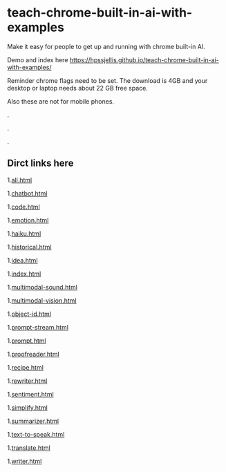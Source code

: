 # teach-chrome-built-in-ai-with-examples
Make it easy for people to get up and running with chrome built-in AI.


Demo and index here https://hpssjellis.github.io/teach-chrome-built-in-ai-with-examples/


Reminder chrome flags need to be set. The download is 4GB and your desktop or laptop needs about 22 GB free space. 

Also these are not for mobile phones.



.


.



.


## Dirct links here




1.[all.html](https://hpssjellis.github.io/teach-chrome-built-in-ai-with-examples/all.html)

1.[chatbot.html](https://hpssjellis.github.io/teach-chrome-built-in-ai-with-examples/chatbot.html)

1.[code.html](https://hpssjellis.github.io/teach-chrome-built-in-ai-with-examples/code.html)

1.[emotion.html](https://hpssjellis.github.io/teach-chrome-built-in-ai-with-examples/emotion.html)

1.[haiku.html](https://hpssjellis.github.io/teach-chrome-built-in-ai-with-examples/haiku.html)

1.[historical.html](https://hpssjellis.github.io/teach-chrome-built-in-ai-with-examples/historical.html)

1.[idea.html](https://hpssjellis.github.io/teach-chrome-built-in-ai-with-examples/idea.html)

1.[index.html](https://hpssjellis.github.io/teach-chrome-built-in-ai-with-examples/index.html)

1.[multimodal-sound.html](https://hpssjellis.github.io/teach-chrome-built-in-ai-with-examples/multimodal-sound.html)

1.[multimodal-vision.html](https://hpssjellis.github.io/teach-chrome-built-in-ai-with-examples/multimodal-vision.html)

1.[object-id.html](https://hpssjellis.github.io/teach-chrome-built-in-ai-with-examples/object-id.html)

1.[prompt-stream.html](https://hpssjellis.github.io/teach-chrome-built-in-ai-with-examples/prompt-stream.html)

1.[prompt.html](https://hpssjellis.github.io/teach-chrome-built-in-ai-with-examples/prompt.html)

1.[proofreader.html](https://hpssjellis.github.io/teach-chrome-built-in-ai-with-examples/proofreader.html)

1.[recipe.html](https://hpssjellis.github.io/teach-chrome-built-in-ai-with-examples/recipe.html)

1.[rewriter.html](https://hpssjellis.github.io/teach-chrome-built-in-ai-with-examples/rewriter.html)

1.[sentiment.html](https://hpssjellis.github.io/teach-chrome-built-in-ai-with-examples/sentiment.html)

1.[simplify.html](https://hpssjellis.github.io/teach-chrome-built-in-ai-with-examples/simplify.html)

1.[summarizer.html](https://hpssjellis.github.io/teach-chrome-built-in-ai-with-examples/summarizer.html)

1.[text-to-speak.html](https://hpssjellis.github.io/teach-chrome-built-in-ai-with-examples/text-to-speak.html)

1.[translate.html](https://hpssjellis.github.io/teach-chrome-built-in-ai-with-examples/translate.html)

1.[writer.html](https://hpssjellis.github.io/teach-chrome-built-in-ai-with-examples/writer.html)

